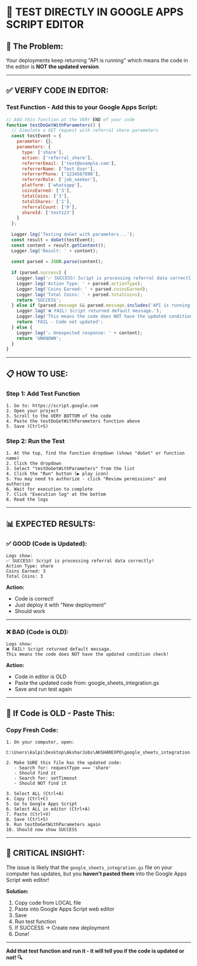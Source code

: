 # 🧪 TEST DIRECTLY IN GOOGLE APPS SCRIPT EDITOR

## 🎯 The Problem:

Your deployments keep returning "API is running" which means the code in the editor is **NOT the updated version**.

---

## ✅ VERIFY CODE IN EDITOR:

### **Test Function - Add this to your Google Apps Script:**

```javascript
// Add this function at the VERY END of your code
function testDoGetWithParameters() {
  // Simulate a GET request with referral share parameters
  const testEvent = {
    parameter: {},
    parameters: {
      type: ['share'],
      action: ['referral_share'],
      referrerEmail: ['test@example.com'],
      referrerName: ['Test User'],
      referrerPhone: ['1234567890'],
      referrerRole: ['job_seeker'],
      platform: ['whatsapp'],
      coinsEarned: ['3'],
      totalCoins: ['3'],
      totalShares: ['1'],
      referralCount: ['0'],
      shareId: ['test123']
    }
  };
  
  Logger.log('Testing doGet with parameters...');
  const result = doGet(testEvent);
  const content = result.getContent();
  Logger.log('Result: ' + content);
  
  const parsed = JSON.parse(content);
  
  if (parsed.success) {
    Logger.log('✅ SUCCESS! Script is processing referral data correctly!');
    Logger.log('Action Type: ' + parsed.actionType);
    Logger.log('Coins Earned: ' + parsed.coinsEarned);
    Logger.log('Total Coins: ' + parsed.totalCoins);
    return 'SUCCESS';
  } else if (parsed.message && parsed.message.includes('API is running')) {
    Logger.log('❌ FAIL! Script returned default message.');
    Logger.log('This means the code does NOT have the updated condition check!');
    return 'FAIL - Code not updated';
  } else {
    Logger.log('⚠️ Unexpected response: ' + content);
    return 'UNKNOWN';
  }
}
```

---

## 📋 HOW TO USE:

### **Step 1: Add Test Function**
```
1. Go to: https://script.google.com
2. Open your project
3. Scroll to the VERY BOTTOM of the code
4. Paste the testDoGetWithParameters function above
5. Save (Ctrl+S)
```

### **Step 2: Run the Test**
```
1. At the top, find the function dropdown (shows "doGet" or function name)
2. Click the dropdown
3. Select "testDoGetWithParameters" from the list
4. Click the "Run" button (▶️ play icon)
5. You may need to authorize - click "Review permissions" and authorize
6. Wait for execution to complete
7. Click "Execution log" at the bottom
8. Read the logs
```

---

## 📊 EXPECTED RESULTS:

### ✅ **GOOD (Code is Updated):**
```
Logs show:
✅ SUCCESS! Script is processing referral data correctly!
Action Type: share
Coins Earned: 3
Total Coins: 3
```

**Action:**
- Code is correct!
- Just deploy it with "New deployment"
- Should work

---

### ❌ **BAD (Code is OLD):**
```
Logs show:
❌ FAIL! Script returned default message.
This means the code does NOT have the updated condition check!
```

**Action:**
- Code in editor is OLD
- Paste the updated code from: google_sheets_integration.gs
- Save and run test again

---

## 🔧 If Code is OLD - Paste This:

### **Copy Fresh Code:**
```
1. On your computer, open:
   C:\Users\kalpi\Desktop\AksharJobs\AKSHAREXPO\google_sheets_integration.gs

2. Make SURE this file has the updated code:
   - Search for: requestType === 'share'
   - Should find it
   - Search for: setTimeout
   - Should NOT find it

3. Select ALL (Ctrl+A)
4. Copy (Ctrl+C)
5. Go to Google Apps Script
6. Select ALL in editor (Ctrl+A)
7. Paste (Ctrl+V)
8. Save (Ctrl+S)
9. Run testDoGetWithParameters again
10. Should now show SUCCESS
```

---

## 🎯 CRITICAL INSIGHT:

The issue is likely that the `google_sheets_integration.gs` file on your computer has updates, but you **haven't pasted them** into the Google Apps Script web editor!

**Solution:**
1. Copy code from LOCAL file
2. Paste into Google Apps Script web editor
3. Save
4. Run test function
5. If SUCCESS → Create new deployment
6. Done!

---

**Add that test function and run it - it will tell you if the code is updated or not! 🔍**

